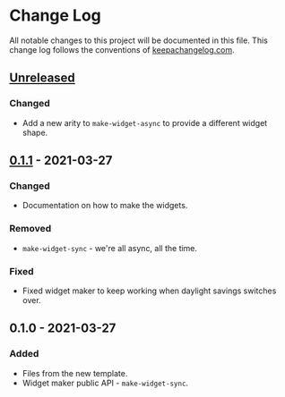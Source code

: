 # Change Log
All notable changes to this project will be documented in this file. This change log follows the conventions of [keepachangelog.com](http://keepachangelog.com/).

## [Unreleased]
### Changed
- Add a new arity to `make-widget-async` to provide a different widget shape.

## [0.1.1] - 2021-03-27
### Changed
- Documentation on how to make the widgets.

### Removed
- `make-widget-sync` - we're all async, all the time.

### Fixed
- Fixed widget maker to keep working when daylight savings switches over.

## 0.1.0 - 2021-03-27
### Added
- Files from the new template.
- Widget maker public API - `make-widget-sync`.

[Unreleased]: https://github.com/your-name/time-control/compare/0.1.1...HEAD
[0.1.1]: https://github.com/your-name/time-control/compare/0.1.0...0.1.1
